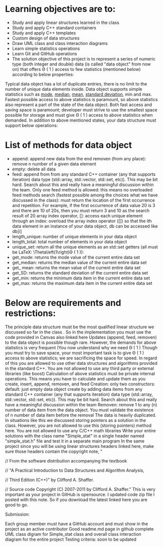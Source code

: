 # Learning objectives are to:

- Study and apply linear structures learned in the class
- Study and apply C++ standard containers
- Study and apply C++ templates
- Custom design of data structures
- Draw   UML class and class interaction diagrams
- Learn simple statistics operations 
- Learn Git and GitHub operations
- The solution objective of this project is to represent a series of numeric type (both integer and double) data (is called "data object" from now on) that offers Θ ( 1 ) access to few statistics (mentioned below)  according to below properties:

Typical data object has a lot of duplicate entries, there is no limit to the number of unique data elements inside.
Data object supports simple statistics such as [mode](https://en.wikipedia.org/wiki/Mode_(statistics)), [median](https://en.wikipedia.org/wiki/Median), 
[mean](https://en.wikipedia.org/wiki/Mean), [standard deviation](https://en.wikipedia.org/wiki/Standard_deviation), min and max.
Fastest possible access to above statistics is paramount, so above statistics also represent a part of the state of the data object.
Both fast access and saving space is paramount; developer must strive to use the smallest space possible for storage and must give Θ ( 1 ) access to above statistics when demanded.
In addition to above mentioned states, your data structure must support below operations:

# List of methods for data object
- append: append new data from the end
removen (from any place): remove n number of a given data element
- empty: delete all data
- feed: append from from any standard C++ container (any that supports iteration) data type (std::array, std::vector, std::set, etc)). This may be bit hard. Search about this and really have a meaningful discussion within the team.  Only one feed method is allowed: this means no overloaded feed methods
search (fastest possible among the choices what we have  discussed in the class): must return the location of the first occurrence and repetition. For example, if the first occurrence of data value 20 is 3  and there are 10 of 20s, then you must return 3 and 10 as the search result of 20
array index operator, []: access each unique element through an index: overload the array index operator ([]) so that the ith data element in an instance of your data object, db can be accessed like db[i]
- length_unique: number of unique elements in your data object
- length_total: total number of elements in your data object
- unique_set: return all the unique elements as an std::set
getters (all must be LaTeX: \Theta\left(1\right)Θ ( 1 )):
- get_mode: returns the mode value of the current entire data set
- get_median: returns the median value of the current entire data set
- get_ mean: returns the mean value of the current entire data set
- get_SD: returns the standard deviation  of the current entire data set
- get_min: returns the minimum data item in the current entire data set
- get_max: returns the maximum data item in the current entire data set 

# Below are requirements and restrictions:

The principle data structure must be the most qualified linear structure we discussed so far in the class . So in the implementation you must use the code provided in Canvas also linked here
Updates (append, feed, removen) to the data object is possible though rare. However, the demands for above statistics is very frequent (You now understand why we need Θ ( 1 )
Though you must try to save space, your most important task is to give Θ ( 1 ) access to above statistics; we are sacrificing the space for speed. In regard of this you are allowed to use other data structures and algorithms provided in the standard C++. You are not allowed to use any third party or external libraries (like boost)
Calculation of above statistics must be private internal operations. This means you have to calculate and update them as you create, insert, append, removen, and feed
Creation: only two constructors:
default: just empty data object
create by adding data items from any standard C++ container (any that supports iteration) data type (std::array, std::vector, std::set, etc)). This may be bit hard. Search about this and really have a meaningful discussion within the team
Removen: remove 1 to any (n) number of data item from the data object. You must validate the existence of n number of data item before the removal 
The data is heavily duplicated. In situations like this we discussed storing pointers as a solution in the class. However, you are not allowed to use this (storing pointers) method here.
You are not allowed to use any C/C++ math libraries
Write your entire solutions with the class name "Simple_stat" in a single header named "simple_stat.h" file and test it in a separate main program
In the same project since you will be using linear structures headers linked here, make sure those headers contain the copyright note, "

// From the software distribution accompanying the textbook

// "A Practical Introduction to Data Structures and Algorithm Analysis,

// Third Edition (C++)" by Clifford A. Shaffer.

// Source code Copyright (C) 2007-2011 by Clifford A. Shaffer."
This is very important as your project in GitHub is opensource.
I updated code zip file I posted with this note. So if you download
the latest linked here you are good to go.

Submission:

Each group member must have a GitHub account and must show in the project as an active contributor
Good readme.md page in github 
complete UML class digram for Simple_stat class and overall class interaction diagram for the entire project
Testing criteria: soon to be updated
